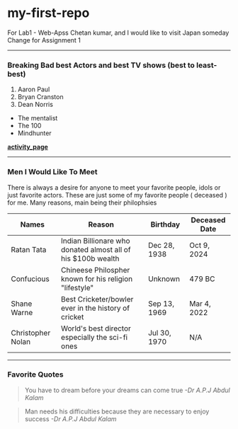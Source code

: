 # my-first-repo
For Lab1 - Web-Apss
Chetan kumar, and I would like to visit Japan someday
Change for Assignment 1

***
### Breaking Bad best Actors and best TV shows (best to least-best)

1. Aaron Paul
2. Bryan Cranston
3. Dean Norris
* The mentalist 
* The 100
* Mindhunter

**[activity_page](MyActivity.md)**

***
### Men I Would Like To Meet

There is always a desire for anyone to meet your favorite people, idols or just favorite actors. These are just some of my favorite people ( deceased ) for me. Many reasons, main being their philophsies 

| Names | Reason | Birthday | Deceased Date |
| ---   | ---    | ---      | ---           |
| Ratan Tata | Indian Billionare who donated almost all of his $100b wealth | Dec 28, 1938 | Oct 9, 2024 | 
| Confucious | Chineese Philospher known for his religion "lifestyle" | Unknown | 479 BC |
| Shane Warne | Best Cricketer/bowler ever in the history of cricket | Sep 13, 1969 | Mar 4, 2022 | 
| Christopher Nolan | World's best director especially the sci-fi ones | Jul 30, 1970 | N/A |

***

### Favorite Quotes 

> You have to dream before your dreams can come true
*-Dr A.P.J Abdul Kalam* <br>

> Man needs his difficulties because they are necessary to enjoy success
*-Dr A.P.J Abdul Kalam*